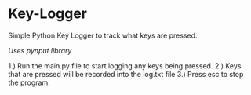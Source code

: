 # Key-Logger
Simple Python Key Logger to track what keys are pressed.

*Uses pynput library*

1.) Run the main.py file to start logging any keys being pressed.
2.) Keys that are pressed will be recorded into the log.txt file
3.) Press esc to stop the program.
